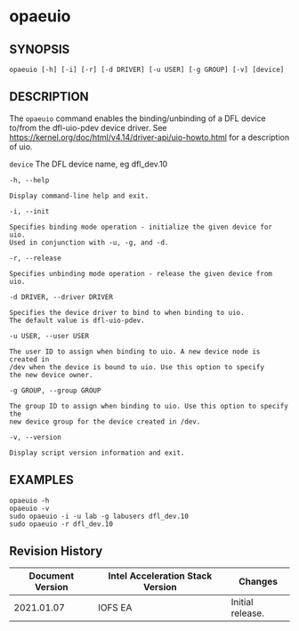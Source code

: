 # opaeuio #

## SYNOPSIS ##

`opaeuio [-h] [-i] [-r] [-d DRIVER] [-u USER] [-g GROUP] [-v] [device]`

## DESCRIPTION ##

The ```opaeuio``` command enables the binding/unbinding of a DFL device
to/from the dfl-uio-pdev device driver.
See https://kernel.org/doc/html/v4.14/driver-api/uio-howto.html for a
description of uio.

`device`
    The DFL device name, eg dfl_dev.10

`-h, --help`

    Display command-line help and exit.

`-i, --init`

    Specifies binding mode operation - initialize the given device for uio.
    Used in conjunction with -u, -g, and -d.

`-r, --release`

    Specifies unbinding mode operation - release the given device from uio.

`-d DRIVER, --driver DRIVER`

    Specifies the device driver to bind to when binding to uio.
    The default value is dfl-uio-pdev.

`-u USER, --user USER`

    The user ID to assign when binding to uio. A new device node is created in
    /dev when the device is bound to uio. Use this option to specify
    the new device owner.

`-g GROUP, --group GROUP`

    The group ID to assign when binding to uio. Use this option to specify the
    new device group for the device created in /dev.

`-v, --version`

    Display script version information and exit.

## EXAMPLES ##

`opaeuio -h`<br>
`opaeuio -v`<br>
`sudo opaeuio -i -u lab -g labusers dfl_dev.10`<br>
`sudo opaeuio -r dfl_dev.10`

## Revision History ##

 | Document Version |  Intel Acceleration Stack Version  | Changes  |
 | ---------------- |------------------------------------|----------|
 |2021.01.07 | IOFS EA | Initial release. |
